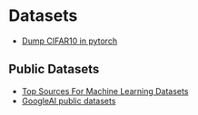 # Datasets

- [Dump CIFAR10 in pytorch](cifar10.md)

## Public Datasets

- [Top Sources For Machine Learning Datasets](https://towardsdatascience.com/top-sources-for-machine-learning-datasets-bb6d0dc3378b)
- [GoogleAI public datasets](https://ai.google/tools/datasets/)

